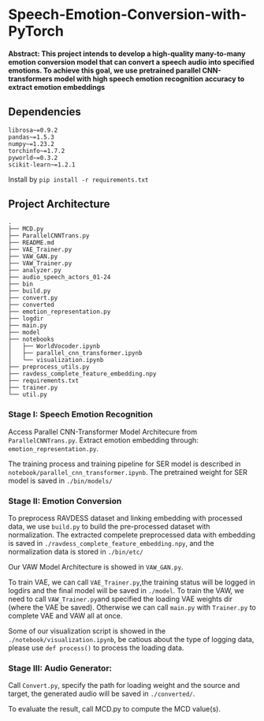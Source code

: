 # Speech-Emotion-Conversion-with-PyTorch

#### Abstract: This project intends to develop a high-quality many-to-many emotion conversion model that can convert a speech audio into specified emotions. To achieve this goal, we use pretrained parallel CNN-transformers model with high speech  emotion recognition accuracy to extract emotion embeddings

## Dependencies

```
librosa~=0.9.2
pandas~=1.5.3
numpy~=1.23.2
torchinfo~=1.7.2
pyworld~=0.3.2
scikit-learn~=1.2.1
```

Install by `pip install -r requirements.txt`

## Project Architecture

```
.
├── MCD.py
├── ParallelCNNTrans.py
├── README.md
├── VAE_Trainer.py
├── VAW_GAN.py
├── VAW_Trainer.py
├── analyzer.py
├── audio_speech_actors_01-24
├── bin
├── build.py
├── convert.py
├── converted
├── emotion_representation.py
├── logdir
├── main.py
├── model
├── notebooks
│   ├── WorldVocoder.ipynb
│   ├── parallel_cnn_transformer.ipynb
│   └── visualization.ipynb
├── preprocess_utils.py
├── ravdess_complete_feature_embedding.npy
├── requirements.txt
├── trainer.py
└── util.py
```

### Stage I: Speech Emotion Recognition

Access Parallel CNN-Transformer Model Architecure from `ParallelCNNTrans.py`. Extract emotion embedding through: `emotion_representation.py`.

The training process and training pipeline for SER model is described in `notebook/parallel_cnn_transformer.ipynb`. The pretrained weight for SER model is saved in `./bin/models/`

### Stage II: Emotion Conversion

To preprocess RAVDESS dataset and linking embedding with processed data, we use `build.py` to build the pre-processed dataset with normalization. The extracted compelete preprocessed data with embedding is saved in `./ravdess_complete_feature_embedding.npy`, and the normalization data is stored in `./bin/etc/`

Our VAW Model Architecture is showed in `VAW_GAN.py`.

To train VAE, we can call `VAE_Trainer.py`,the training status will be logged in logdirs and the final model will be saved in `./model`. To train the VAW, we need to call `VAW_Trainer.py`and specified the loading VAE weights dir (where the VAE be saved). Otherwise we can call `main.py` with `Trainer.py` to complete VAE and VAW all at once.

Some of our visualization script is showed in the `./notebook/visualization.ipynb`, be catious about the type of logging data, please use `def process()` to process the loading data.

### Stage III: Audio Generator:

Call `Convert.py`, specify the path for loading weight and the source and target, the generated audio will be saved in `./converted/`.

To evaluate the result, call MCD.py to compute the MCD value(s).

